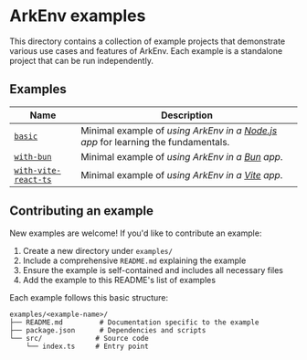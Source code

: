 # ArkEnv examples

This directory contains a collection of example projects that demonstrate various use cases and features of ArkEnv. Each example is a standalone project that can be run independently.

## Examples

| Name                                                                                             | Description                                                                                              |
| ------------------------------------------------------------------------------------------------ | -------------------------------------------------------------------------------------------------------- |
| [`basic`](https://github.com/yamcodes/arkenv/tree/main/examples/basic)                           | Minimal example of *using ArkEnv in a [Node.js](https://nodejs.org/) app* for learning the fundamentals. |
| [`with-bun`](https://github.com/yamcodes/arkenv/tree/main/examples/with-bun)                     | Minimal example of *using ArkEnv in a [Bun](https://bun.sh/) app*.                                       |
| [`with-vite-react-ts`](https://github.com/yamcodes/arkenv/tree/main/examples/with-vite-react-ts) | Minimal example of *using ArkEnv in a [Vite](https://vite.dev/) app*.                                    |

## Contributing an example

New examples are welcome! If you'd like to contribute an example:

1. Create a new directory under `examples/`
2. Include a comprehensive `README.md` explaining the example
3. Ensure the example is self-contained and includes all necessary files
4. Add the example to this README's list of examples

Each example follows this basic structure:
```
examples/<example-name>/
├── README.md         # Documentation specific to the example
├── package.json      # Dependencies and scripts
└── src/             # Source code
    └── index.ts     # Entry point
```
